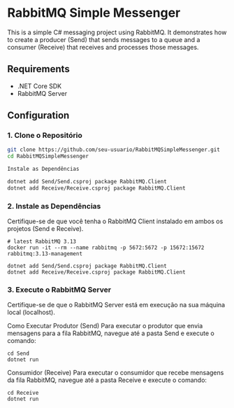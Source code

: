 # RabbitMQ Simple Messenger

This is a simple C# messaging project using RabbitMQ. It demonstrates how to create a producer (Send) that sends messages to a queue and a consumer (Receive) that receives and processes those messages.

## Requirements

- .NET Core SDK
- RabbitMQ Server

## Configuration

### 1. Clone o Repositório

```bash
git clone https://github.com/seu-usuario/RabbitMQSimpleMessenger.git
cd RabbitMQSimpleMessenger

Instale as Dependências

dotnet add Send/Send.csproj package RabbitMQ.Client
dotnet add Receive/Receive.csproj package RabbitMQ.Client


```
### 2. Instale as Dependências
Certifique-se de que você tenha o RabbitMQ Client instalado em ambos os projetos (Send e Receive).

```
# latest RabbitMQ 3.13
docker run -it --rm --name rabbitmq -p 5672:5672 -p 15672:15672 rabbitmq:3.13-management

dotnet add Send/Send.csproj package RabbitMQ.Client
dotnet add Receive/Receive.csproj package RabbitMQ.Client

```
### 3. Execute o RabbitMQ Server
Certifique-se de que o RabbitMQ Server está em execução na sua máquina local (localhost).

Como Executar
Produtor (Send)
Para executar o produtor que envia mensagens para a fila RabbitMQ, navegue até a pasta Send e execute o comando:

```
cd Send
dotnet run

```
Consumidor (Receive)
Para executar o consumidor que recebe mensagens da fila RabbitMQ, navegue até a pasta Receive e execute o comando:
```
cd Receive
dotnet run
